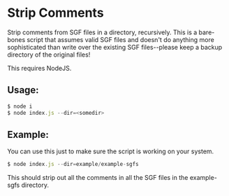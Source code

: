 # Strip Comments

Strip comments from SGF files in a directory, recursively. This is a bare-bones script that assumes valid SGF files and doesn't do anything more sophisticated than write over the existing SGF files--please keep a backup directory of the original files!

This requires NodeJS.

## Usage:

```js
$ node i
$ node index.js --dir=<somedir>
```

## Example:

You can use this just to make sure the script is working on your system.

```js
$ node index.js --dir=example/example-sgfs
```

This should strip out all the comments in all the SGF files in the example-sgfs directory.
